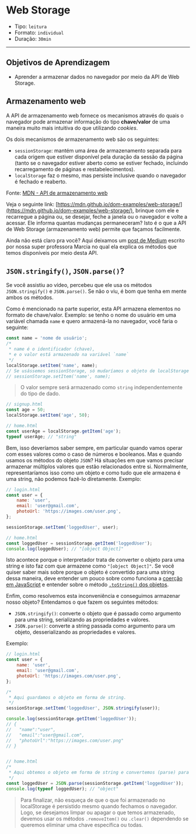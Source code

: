 # Web Storage

- Tipo: `leitura`
- Formato: `individual`
- Duração: `30min`

***

## Objetivos de Aprendizagem

- Aprender a armazenar dados no navegador por meio da API de Web Storage.

## Armazenamento web

A API de armazenamento web fornece os mecanismos através do quais o navegador
pode armazenar informação do tipo **chave/valor** de uma maneira muito mais
intuitiva do que utilizando *cookies*.

Os dois mecanismos de armazenamento web são os seguintes:

- `sessionStorage`: mantém uma área de armazenamento separada para cada origem
  que estiver disponível pela duração da sessão da página (tanto se o navegador
  estiver aberto como se estiver fechado, incluindo recarregamento de páginas e
  restabelecimentos).
- `localStorage` faz o mesmo, mas persiste inclusive quando o navegador é
  fechado e reaberto.

Fonte: [MDN - API de armazenamento
web](https://developer.mozilla.org/pt-BR/docs/Web/API/Web_Storage_API_pt_br)

Veja o seguinte link:
[https://mdn.github.io/dom-examples/web-storage/](https://mdn.github.io/dom-examples/web-storage/),
brinque com ele e recarregue a página ou, se desejar, feche a janela ou o
navegador e volte a acessar. Ele informa quantas mudanças permaneceram? Isto é o
que a API de Web Storage (armazenamento web) permite que façamos facilmente.

Ainda não está claro pra você? Aqui deixamos um [post de
Medium](https://medium.com/laboratoria-how-to/api-web-storage-ad9b1efa9b01)
escrito por nossa super professora Marcia no qual ela explica os métodos que
temos disponíveis por meio desta API.

<!--
TODO: Traduzir vídeo

Se você for das que preferem o conteúdo visual, deixamos aqui um vídeo que lhe
permite ver um exemplo de como usar `localStorage`.

[![Local Storage](https://img.youtube.com/vi/hb8O0qRqiSk/0.jpg)](https://youtu.be/hb8O0qRqiSk)
-->

## `JSON.stringify()`, `JSON.parse()`?

Se você assistiu ao vídeo, percebeu que ele usa os métodos `JSON.stringify()` e
`JSON.parse()`. Se não o viu, é bom que tenha em mente ambos os métodos.

Como é mencionado na parte superior, esta API armazena elementos no formato de
chave/valor. Exemplo: se tenho o nome do usuário em uma variável chamada `name`
e quero armazená-la no navegador, você faria o seguinte:

```javascript
const name = 'nome de usuário';
/*
 * name é o identificador (chave),
 * e o valor está armazenado na variável `name`
 */
localStorage.setItem('name', name);
// Se usássemos sessionStorage, só mudaríamos o objeto de localStorage
// sessionStorage.setItem('name', name);
```

> O valor sempre será armazenado como `string` independentemente do tipo de
> dado.

```javascript
// signup.html
const age = 50;
localStorage.setItem('age', 50);

// home.html
const userAge = localStorage.getItem('age');
typeof userAge; // "string"
```

Bem, isso deveríamos saber sempre, em particular quando vamos operar com esses
valores como o caso de números e booleanos. Mas e quando usamos os métodos do
objeto `JSON`? Há situações em que vamos precisar armazenar múltiplos valores
que estão relacionados entre si. Normalmente, representaríamos isso como um
objeto e como tudo que ele armazena é uma string, não podemos fazê-lo
diretamente. Exemplo:

```javascript
// login.html
const user = {
    name: 'user',
    email: 'user@gmail.com',
    photoUrl: 'https://images.com/user.png',
};

sessionStorage.setItem('loggedUser', user);

// home.html
const loggedUser = sessionStorage.getItem('loggedUser');
console.log(loggedUser); // "[object Object]"
```

Isto acontece porque o interpretador trata de converter o objeto para uma string
e isto faz com que armazene como `"[object Object]"`. Se você quiser saber mais
sobre porque o objeto é convertido para uma string dessa maneira, deve entender
um pouco sobre como funciona a [coerção em
JavaScript](https://jherax.wordpress.com/2014/07/05/javascript-coercion/) e
entender sobre o método [`.toString()` dos
objetos](https://developer.mozilla.org/pt-BR/docs/Web/JavaScript/Reference/Global_Objects).

Enfim, como resolvemos esta inconveniência e conseguimos armazenar nosso objeto?
Entendamos o que fazem os seguintes métodos:

- `JSON.stringify()`: converte o objeto que é passado como argumento para uma
  string, serializando as propriedades e valores.
- `JSON.parse()`: converte a string passada como argumento para um objeto,
  desserializando as propriedades e valores.

Exemplo:

```javascript
// login.html
const user = {
    name: 'user',
    email: 'user@gmail.com',
    photoUrl: 'https://images.com/user.png',
};

/*
 * Aqui guardamos o objeto em forma de string.
 */
sessionStorage.setItem('loggedUser', JSON.stringify(user));

console.log(sessionStorage.getItem('loggedUser'));
// {
//   "name":"user",
//   "email":"user@gmail.com",
//   "photoUrl":"https://images.com/user.png"
// }


// home.html
/*
 * Aqui obtemos o objeto em forma de string e convertemos (parse) para objeto.
 */
const loggedUser = JSON.parse(sessionStorage.getItem('loggedUser'));
console.log(typeof loggedUser); // "object"
```

> Para finalizar, não esqueça de que o que foi armazenado no localStorage é
> persistido mesmo quando fechamos o navegador. Logo, se desejamos limpar ou
> apagar o que temos armazenado, devemos usar os métodos `.removeItem()` ou
> `.clear()` dependendo se queremos eliminar uma chave específica ou todas.